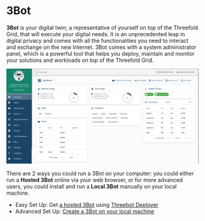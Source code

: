 # 3Bot

__3Bot__ is your digital twin; a representative of yourself on top of the Threefold Grid, that will execute your digital needs. It is an unprecedented leap in digital privacy and comes with all the functionalities you need to interact and exchange on the new Internet. 3Bot comes with a system administrator panel, which is a powerful tool that helps you deploy, maintain and monitor your solutions and workloads on top of the Threefold Grid.

![](./img/hosted3bot.png)

There are 2 ways you could run a 3Bot on your computer: you could either run a __Hosted 3Bot__ online via your web browser, or for more advanced users, you could install and run a __Local 3Bot__ manually on your local machine.

- Easy Set Up: Get [a hosted 3Bot](3bot_admin.md) using [Threebot Deployer](3bot_deployer.md)
- Advanced Set Up: [Create a 3Bot on your local machine](local_3bot.md)
